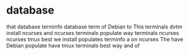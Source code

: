 database
=========

that database terminfo database term of Debian to This terminals dvtm install ncurses and ncurses terminals populate way terminals ncurses ncurses tmux best we install populates terminfo a on ncurses The
have Debian populate have tmux terminals best way and of
